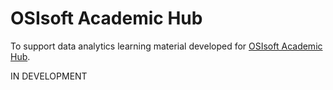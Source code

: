 # OSIsoft Academic Hub 

To support data analytics learning material developed for [OSIsoft Academic Hub](https://academic.osisoft.com). 

IN DEVELOPMENT 
